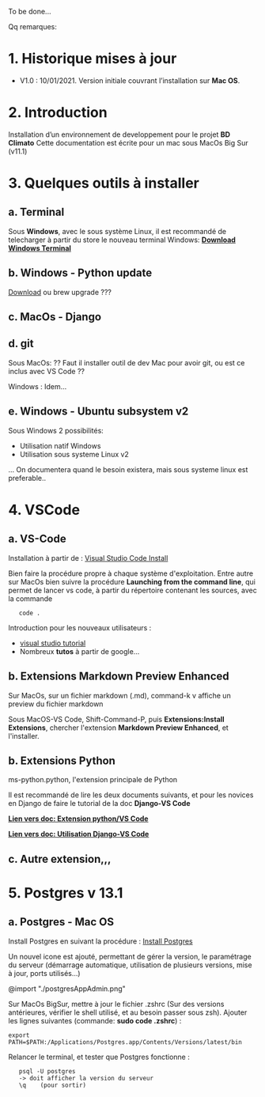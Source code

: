 To be done...


Qq remarques:



# 1.	Historique mises à jour
- V1.0 : 10/01/2021. Version initiale couvrant l’installation sur **Mac OS**.


# 2.	Introduction
Installation d’un environnement de developpement pour le projet **BD Climato**
Cette documentation est écrite pour un mac sous MacOs Big Sur (v11.1)

# 3.	Quelques outils à installer


## a. **Terminal**
Sous **Windows**, avec le sous système Linux, il est recommandé de telecharger à partir du store le nouveau terminal Windows: [**Download Windows Terminal**](https://www.microsoft.com/en-mu/p/windows-terminal-preview/9n0dx20hk701?SilentAuth=1&wa=wsignin1.0&rtc=1&activetab=pivot:overviewtab)


## b. Windows - **Python update**
[Download](https://www.python.org/downloads/)
ou brew upgrade ???

## c. MacOs - **Django**

## d. **git**
Sous MacOs: ?? Faut il installer outil de dev Mac pour avoir git, ou est ce inclus avec VS Code ??

Windows : Idem...

## e. Windows - **Ubuntu subsystem v2**
Sous Windows 2 possibilités:
- Utilisation natif Windows
- Utilisation sous systeme Linux v2

... On documentera quand le besoin existera, mais sous systeme linux est preferable..

# 4.	VSCode
## a.	**VS-Code**
Installation à partir de : [Visual Studio Code Install](https://code.visualstudio.com/docs/setup/setup-overview)

Bien faire la procédure propre à chaque système d'exploitation. Entre autre sur MacOs bien suivre la procédure **Launching from the command line**, qui permet de lancer vs code, à partir du répertoire contenant les sources, avec la commande

```
   code .
```


Introduction pour les nouveaux utilisateurs :
-  [visual studio tutorial](https://code.visualstudio.com/docs/getstarted/introvideos)
-  Nombreux **tutos** à partir de google… 

## b.	**Extensions Markdown Preview Enhanced**
Sur MacOs, sur un fichier markdown (.md), command-k v affiche un preview du fichier markdown

Sous MacOS-VS Code, Shift-Command-P, puis **Extensions:Install Extensions**, chercher l'extension **Markdown Preview Enhanced**, et l'installer.

## b.	**Extensions Python**
ms-python.python, l'extension principale de Python

Il est recommandé de lire les deux documents suivants, et pour les novices en Django de faire le tutorial de la doc **Django-VS Code**


[**Lien vers doc: Extension python/VS Code**](https://code.visualstudio.com/docs/python/python-tutorial#_prerequisites)


[**Lien vers doc: Utilisation Django-VS Code**](https://code.visualstudio.com/docs/python/tutorial-django)

## c.	**Autre extension,,,**

# 5.	Postgres v 13.1
## a.	**Postgres - Mac OS**
Install Postgres en suivant la procédure : [Install Postgres](https://postgresapp.com)

Un nouvel icone est ajouté, permettant de gérer la version, le paramétrage du serveur (démarrage automatique, utilisation de plusieurs versions, mise à jour, ports utilisés…)

@import "./postgresAppAdmin.png"

Sur MacOs BigSur, mettre à jour le fichier .zshrc (Sur des versions antérieures, vérifier le shell utilisé, et au besoin passer sous zsh). Ajouter les lignes suivantes (commande: **sudo code .zshrc**) :
```shell
export PATH=$PATH:/Applications/Postgres.app/Contents/Versions/latest/bin
```
Relancer le terminal, et tester que Postgres fonctionne :
```shell
   psql -U postgres
   -> doit afficher la version du serveur
   \q    (pour sortir)
```
